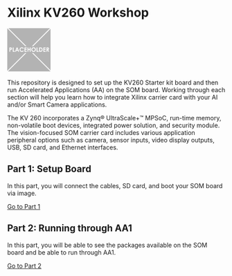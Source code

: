 # Xilinx KV260 Workshop
<img src="/images/placeholder-1-e1533569576673.png" width=100 height =100>

This repository is designed to set up the KV260 Starter kit board and then run Accelerated Applications (AA) on the SOM board. Working through each section will help you learn how to integrate Xilinx carrier card with your AI and/or Smart Camera applications.

The KV 260 incorporates a Zynq® UltraScale+™ MPSoC, run-time memory, non-volatile boot devices, integrated power solution, and security module. The vision-focused SOM carrier card includes various application peripheral options such as camera, sensor inputs, video display outputs, USB, SD card, and Ethernet interfaces.

## Part 1: Setup Board
In this part, you will connect the cables, SD card, and boot your SOM board via image. 

[Go to Part 1](https://github.com/Xilinx/Xilinx_KV260_Workshop/blob/main/Part%201:%20Setup%20Board.md)

## Part 2: Running through AA1
In this part, you will be able to see the packages available on the SOM board and be able to run through AA1.

[Go to Part 2](https://github.com/Xilinx/Xilinx_KV260_Workshop/blob/main/Part%202:%20Running%20through%20AA1.md)
